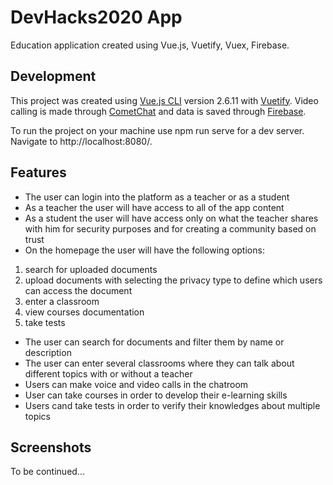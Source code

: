 # DevHacks2020 App

Education application created using Vue.js, Vuetify, Vuex, Firebase.

## Development

This project was created using [Vue.js CLI](https://vuejs.org/) version 2.6.11 with [Vuetify](https://vuetifyjs.com/en/).
Video calling is made through [CometChat](https://www.cometchat.com/) and data is saved through [Firebase](https://firebase.google.com/docs).

To run the project on your machine use npm run serve for a dev server. Navigate to http://localhost:8080/.

## Features

* The user can login into the platform as a teacher or as a student
* As a teacher the user will have access to all of the app content
* As a student the user will have access only on what the teacher shares with him for security purposes and for creating a community based on trust
* On the homepage the user will have the following options: 
 1. search for uploaded documents
 2. upload documents with selecting the privacy type to define which users can access the document
 3. enter a classroom 
 4. view courses documentation 
 5. take tests 
* The user can search for documents and filter them by name or description
* The user can enter several classrooms where they can talk about different topics with or without a teacher
* Users can make voice and video calls in the chatroom 
* User can take courses in order to develop their e-learning skills
* Users cand take tests in order to verify their knowledges about multiple topics

## Screenshots
To be continued...
